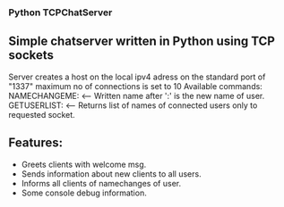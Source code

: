 ### Python TCPChatServer
## Simple chatserver written in Python using TCP sockets
 Server creates a host on the local ipv4 adress on the standard port of "1337"
 maximum no of connections is set to 10
 Available commands:
 </br>
  NAMECHANGEME:    <-- Written name after ':' is the new name of user. 
  </br>
  GETUSERLIST:     <-- Returns list of names of connected users only to requested socket.
  </br>
## Features:
  * Greets clients with welcome msg.
  * Sends information about new clients to all users.
  * Informs all clients of namechanges of user.
  * Some console debug information.
